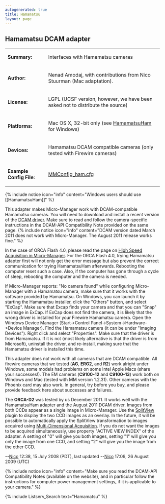 ```yaml
---
autogenerated: true
title: Hamamatsu
layout: page
---
```


## Hamamatsu DCAM adapter

<table>
<tr>
<td markdown="1">

**Summary:**

</td>
<td markdown="1">

Interfaces with Hamamatsu cameras

</td>
</tr>
<tr>
<td markdown="1">

**Author:**

</td>
<td markdown="1">

Nenad Amodaj, with contributions from Nico Stuurman (Mac adaptation).

</td>
</tr>
<tr>
<td markdown="1">

**License:**

</td>
<td markdown="1">

LGPL (UCSF version, however, we have been asked not to distribute the
source)

</td>
</tr>
<tr>
<td markdown="1">

**Platforms:**

</td>
<td markdown="1">

Mac OS X, 32-bit only (see [HamamatsuHam](HamamatsuHam "wikilink") for
Windows)

</td>
</tr>
<tr>
<td markdown="1">

**Devices:**

</td>
<td markdown="1">

Hamamatsu DCAM compatible cameras (only tested with Firewire cameras)

</td>
</tr>
<tr>
<td markdown="1">

**Example Config File:**

</td>
<td markdown="1">

[MMConfig_ham.cfg](media/MMConfig_ham.cfg "wikilink")

</td>
</tr>
</table>

{% include notice icon="info" content="Windows users should use [[HamamatsuHam]]" %}

This adapter makes Micro-Manager work with DCAM-compatible Hamamatsu
cameras. You will need to download and install a recent version of the
[DCAM driver](http://www.dcamapi.com/). Make sure to read and follow the
camera-specific instructions in the DCAM-API Compatibility Note provided
on the same page.
{% include notice icon="info" content="DCAM version dated March 2011 does not work with Micro-Manager.  The August 2011 release works fine." %}

In the case of ORCA Flash 4.0, please read the page on [High Speed
Acquisition in
Micro-Manager](High_Speed_Acquisition_in_Micro-Manager "wikilink"). For
the ORCA Flash 4.0, trying Hamamatsu adapter first will not only get the
error message but also prevent the correct communication for trying
HamamatsuHam afterwards. Rebooting the computer reset such a case. Also,
if the computer has gone through a cycle of sleep, rebooting the
computer and the camera is needed.

If Micro-Manager reports: "No camera found" while configuring
Micro-Manager with a Hamamatsu camera, make sure that it works with the
software provided by Hamamatsu. On Windows, you can launch it by
starting the Hamamatsu installer, click the "Others" button, and select
"ExCap". Make sure that Excap finds your camera and that you can "Snap"
an image in ExCap. If ExCap does not find the camera, it is likely that
the wrong driver is installed for your Firewire Hamamatsu camera. Open
the Windows Device Manager (Start-&gt;Control
Panel-&gt;System-&gt;Hardware-&gt;Device Manager). Find the Hamamatsu
camera (it can be under "Imaging Devices"). Right click and select
"Properties". Make sure that the driver is from Hamamatsu. If it is not
(most likely alternative is that the driver is from Microsoft),
uninstall the driver, and re-install, making sure that the Hamamatsu
driver is installed this time.

This adapter does not work with all cameras that are DCAM compatible.
All firewire cameras that we tested (**AG**, **ERG2**, and **R2**) work
alright under Windows, some models had problems on some Intel Apple Macs
(share your successes!). The EM cameras (**C9100-12** and **C9100-13**)
work both on Windows and Mac (tested with MM version 1.2.31). Other
cameras with the Phoenix card may also work. In general, try before you
buy, and please provide feedback here about successes and failures.

The **ORCA-D2** was tested by us December 2011. It works well with the
HamamatsuHam adapter and the August 2011 DCAM driver. Images from both
CCDs appear as a single image in Micro-Manager. Use the
[SplitView](SplitView "wikilink") plugin to display the two CCD images
as an overlay. In the future, it will be possible to automatically apply
the SplitView transformation to images acquired using [Multi-Dimensional
Acquisition](Micro-Manager_User's_Guide#multi-dimensional-acquisition "wikilink").
If you do not want the images to be acquired simultaneously, use
property "ACTIVE VIEW INDEX" of the adapter. A setting of "0" will give
you both images, setting "1" will give you only the image from one CCD,
and setting "2" will give you the image from the other CCD.

--[Nico](/users/Nico "wikilink") 12:38, 15 July 2008 (PDT), last updated
--[Nico](/users/Nico "wikilink") 17:09, 26 August 2009 (UTC)

{% include notice icon="info" content="Make sure you read the DCAM-API Compatibility Notes (available on the website), and in particular follow the instructions for computer power management settings, if it is applicable to your camera." %}

{% include Listserv_Search text="Hamamatsu" %}

